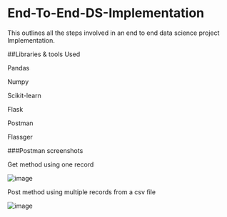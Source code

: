 # End-To-End-DS-Implementation

This outlines all the steps involved in an end to end data science project Implementation.

##Libraries & tools Used


Pandas

Numpy

Scikit-learn

Flask

Postman

Flassger

###Postman screenshots

Get method using one record

![image](https://user-images.githubusercontent.com/52436599/112975201-5cb13e00-9121-11eb-9ca1-4894c9c6025e.png)

Post method using multiple records from a csv file

![image](https://user-images.githubusercontent.com/52436599/112975324-7ce0fd00-9121-11eb-9ae6-0655f2f65f7f.png)


